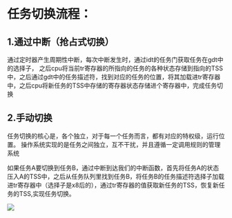 # 任务切换流程：
## 1.通过中断（抢占式切换）
通过定时器产生周期性中断，每次中断发生时，通过idt的任务门获取任务在gdt中的选择子，
之后cpu将当前tr寄存器的所指向的任务的各种状态存储到指向的TSS中，之后通过gdt中的任务描述符，找到对应的任务的位置，将其加载进tr寄存器中，之后cpu将新任务的TSS中存储的寄存器状态存储进个寄存器中，完成任务切换


## 2.手动切换

任务切换的核心是，各个独立，对于每一个任务而言，都有对应的特权级，运行位置。
操作系统实现的是任务之间独立，互不干扰，并且遵循一定调用规则的管理系统

如果任务A要切换到任务B，通过中断到达我们的中断函数，首先将任务A的状态压入A的TSS中，之后从任务队列里找到任务B，将任务B的任务描述符选择子加载进tr寄存器中（选择子是x8后的），通过tr寄存器的值获取新任务的TSS，恢复新任务的TSS,实现任务切换。

![](http://tk.heiblog.top/Snipaste_2023-05-10_09-20-01.jpg)